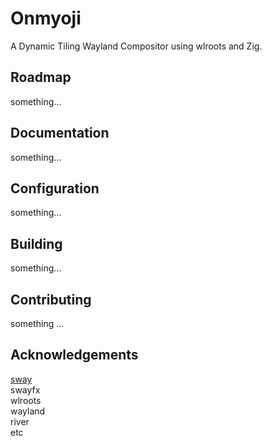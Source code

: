 # Onmyoji
A Dynamic Tiling Wayland Compositor using wlroots and Zig.

## Roadmap
something...

## Documentation
something...

## Configuration
something...

## Building
something...  

## Contributing
something ...  

## Acknowledgements
[sway](https://github.com/swaywm/sway "An i3-compatible Wayland Compositor.")  
swayfx  
wlroots  
wayland  
river  
etc  
